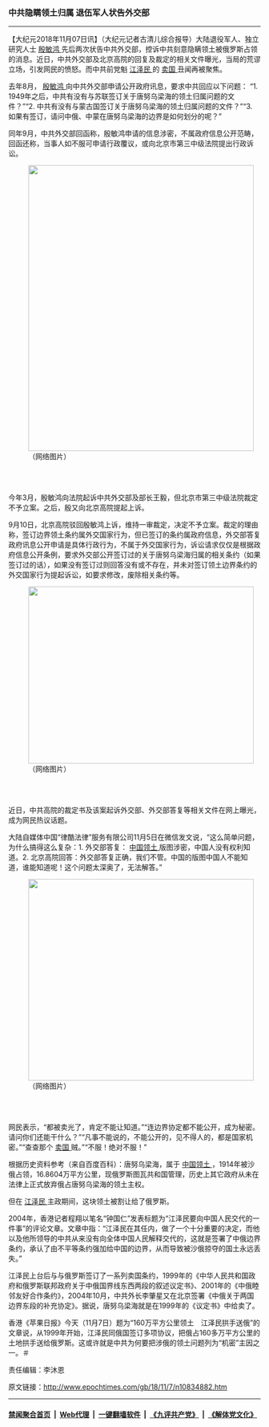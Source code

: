 ### 中共隐瞒领土归属 退伍军人状告外交部
------------------------

<p>
 【大纪元2018年11月07日讯】（大纪元记者古清儿综合报导）大陆退役军人、独立研究人士
 <a href="http://www.epochtimes.com/gb/tag/%E6%AE%B7%E6%95%8F%E9%B8%BF.html">
  殷敏鸿
 </a>
 先后两次状告中共外交部，控诉中共刻意隐瞒领土被俄罗斯占领的消息。近日，中共外交部及北京高院的回复及裁定的相关文件曝光，当局的荒谬立场，引发网民的愤怒。而中共前党魁
 <a href="http://www.epochtimes.com/gb/tag/%E6%B1%9F%E6%B3%BD%E6%B0%91.html">
  江泽民
 </a>
 的
 <a href="http://www.epochtimes.com/gb/tag/%E5%8D%96%E5%9B%BD.html">
  卖国
 </a>
 丑闻再被聚焦。
</p>
<p>
 去年8月，
 <a href="http://www.epochtimes.com/gb/tag/%E6%AE%B7%E6%95%8F%E9%B8%BF.html">
  殷敏鸿
 </a>
 向中共外交部申请公开政府讯息，要求中共回应以下问题： “1. 1949年之后，中共有没有与苏联签订关于唐努乌梁海的领土归属问题的文件？”“2. 中共有没有与蒙古国签订关于唐努乌梁海的领土归属问题的文件？”“3. 如果有签订，请问中俄、中蒙在唐努乌梁海的边界是如何划分的呢？”
</p>
<p>
 同年9月，中共外交部回函称，殷敏鸿申请的信息涉密，不属政府信息公开范畴，回函还称，当事人如不服可申请行政覆议，或向北京市第三中级法院提出行政诉讼。
</p>
<figure class="wp-caption aligncenter" id="attachment_10835012" style="width: 450px">
 <a href="http://i.epochtimes.com/assets/uploads/2018/11/1-29.jpg">
  <img alt="" class="wp-image-10835012" height="570" src="http://i.epochtimes.com/assets/uploads/2018/11/1-29-450x570.jpg" width="450"/>
 </a>
 <br/><figcaption class="wp-caption-text">
  （网络图片）
 </figcaption><br/>
</figure><br/>
<p>
 今年3月，殷敏鸿向法院起诉中共外交部及部长王毅，但北京市第三中级法院裁定不予立案。之后，殷又向北京高院提起上诉。
</p>
<p>
 9月10日，北京高院驳回殷敏鸿上诉，维持一审裁定，决定不予立案。裁定的理由称，签订边界领土条约属外交国家行为，但已签订的条约属政府信息，外交部答复政府讯息公开申请是具体行政行为，不属于外交国家行为，诉讼请求仅仅是根据政府信息公开条例，要求外交部公开签订过的关于唐努乌梁海归属的相关条约（如果签订过的话），如果没有签订过则回答没有或不存在，并未对签订领土边界条约的外交国家行为提起诉讼，如要求修改，废除相关条约等。
</p>
<figure class="wp-caption aligncenter" id="attachment_10835037" style="width: 450px">
 <a href="http://i.epochtimes.com/assets/uploads/2018/11/2-15.jpg">
  <img alt="" class="wp-image-10835037 size-medium" height="353" src="http://i.epochtimes.com/assets/uploads/2018/11/2-15-450x353.jpg" width="450"/>
 </a>
 <br/><figcaption class="wp-caption-text">
  （网络图片）
 </figcaption><br/>
</figure><br/>
<p>
 近日，中共高院的裁定书及该案起诉外交部、外交部答复等相关文件在网上曝光，成为网民热议话题。
</p>
<p>
 大陆自媒体中国“律酷法律”服务有限公司11月5日在微信发文说，“这么简单问题，为什么搞得这么复杂：1. 外交部答复：
 <a href="http://www.epochtimes.com/gb/tag/%E4%B8%AD%E5%9B%BD%E9%A2%86%E5%9C%9F.html">
  中国领土
 </a>
 版图涉密，中国人没有权利知道。2. 北京高院回答：外交部答复正确，我们不管。中国的版图中国人不能知道，谁能知道呢！这个问题太深奥了，无法解答。”
</p>
<figure class="wp-caption aligncenter" id="attachment_10835043" style="width: 450px">
 <a href="http://i.epochtimes.com/assets/uploads/2018/11/3-12.jpg">
  <img alt="" class="wp-image-10835043 size-medium" height="402" src="http://i.epochtimes.com/assets/uploads/2018/11/3-12-450x402.jpg" width="450"/>
 </a>
 <br/><figcaption class="wp-caption-text">
  （网络图片）
 </figcaption><br/>
</figure><br/>
<p>
 网民表示，“都被卖光了，肯定不能让知道。”“连边界协定都不能公开，成为秘密。请问你们还能干什么？”“凡事不能说的，不能公开的，见不得人的，都是国家机密。”“查查那个
 <a href="http://www.epochtimes.com/gb/tag/%E5%8D%96%E5%9B%BD.html">
  卖国
 </a>
 贼。”“不服！绝对不服！”
</p>
<p>
 根据历史资料参考（来自百度百科）：唐努乌梁海，属于
 <a href="http://www.epochtimes.com/gb/tag/%E4%B8%AD%E5%9B%BD%E9%A2%86%E5%9C%9F.html">
  中国领土
 </a>
 ，1914年被沙俄占领，16.8604万平方公里，现俄罗斯图瓦共和国管理，历史上其它政府从未在法律上正式放弃俄占唐努乌梁海的领土主权。
</p>
<p>
 但在
 <a href="http://www.epochtimes.com/gb/tag/%E6%B1%9F%E6%B3%BD%E6%B0%91.html">
  江泽民
 </a>
 主政期间，这块领土被割让给了俄罗斯。
</p>
<p>
 2004年，香港记者程翔以笔名“钟国仁”发表标题为“江泽民要向中国人民交代的一件事”的评论文章。文章中指：“江泽民在其任内，做了一个十分重要的决定，而他以及他所领导的中共从来没有向全体中国人民解释交代的，这就是签署了中俄边界条约，承认了由不平等条约强加给中国的边界，从而导致被沙俄掠夺的国土永远丢失。”
</p>
<p>
 江泽民上台后与与俄罗斯签订了一系列卖国条约，1999年的《中华人民共和国政府和俄罗斯联邦政府关于中俄国界线东西两段的叙述议定书》、2001年的《中俄睦邻友好合作条约》，2004年10月，中共外长李肇星又在北京签署《中俄关于两国边界东段的补充协定》。据说，唐努乌梁海就是在1999年的《议定书》中给卖了。
</p>
<p>
 香港《苹果日报》今天（11月7日）题为“160万平方公里领土　江泽民拱手送俄”的文章说，从1999年开始，江泽民同俄国签订多项协议，把俄占160多万平方公里的土地拱手送给俄罗斯。这或许就是中共为何要把涉俄的领土问题列为“机密”主因之一。＃
</p>
<p>
 责任编辑：李沐恩
</p>

原文链接：http://www.epochtimes.com/gb/18/11/7/n10834882.htm


------------------------
#### [禁闻聚合首页](https://github.com/gfw-breaker/banned-news/blob/master/README.md) &nbsp;|&nbsp; [Web代理](https://github.com/gfw-breaker/open-proxy/blob/master/README.md) &nbsp;|&nbsp; [一键翻墙软件](https://github.com/gfw-breaker/nogfw/blob/master/README.md) &nbsp;|&nbsp; [《九评共产党》](https://github.com/gfw-breaker/9ping.md/blob/master/README.md#九评之一评共产党是什么) &nbsp;|&nbsp; [《解体党文化》](https://github.com/gfw-breaker/jtdwh.md/blob/master/README.md#绪论)